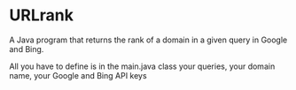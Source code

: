 # URLrank
A Java program that returns the rank of a domain in a given query in Google and Bing.

All you have to define is in the main.java class your queries, your domain name, your Google and Bing API keys
